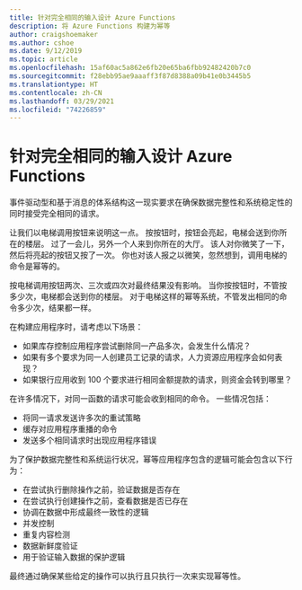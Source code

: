 ```yaml
---
title: 针对完全相同的输入设计 Azure Functions
description: 将 Azure Functions 构建为幂等
author: craigshoemaker
ms.author: cshoe
ms.date: 9/12/2019
ms.topic: article
ms.openlocfilehash: 15af60ac5a862e6fb20e65ba6fbb92482420b7c0
ms.sourcegitcommit: f28ebb95ae9aaaff3f87d8388a09b41e0b3445b5
ms.translationtype: HT
ms.contentlocale: zh-CN
ms.lasthandoff: 03/29/2021
ms.locfileid: "74226859"
---
```

# <a name="designing-azure-functions-for-identical-input"></a>针对完全相同的输入设计 Azure Functions

事件驱动型和基于消息的体系结构这一现实要求在确保数据完整性和系统稳定性的同时接受完全相同的请求。

让我们以电梯调用按钮来说明这一点。 按按钮时，按钮会亮起，电梯会送到你所在的楼层。 过了一会儿，另外一个人来到你所在的大厅。 该人对你微笑了一下，然后将亮起的按钮又按了一次。 你也对该人报之以微笑，忽然想到，调用电梯的命令是幂等的。

按电梯调用按钮两次、三次或四次对最终结果没有影响。 当你按按钮时，不管按多少次，电梯都会送到你的楼层。 对于电梯这样的幂等系统，不管发出相同的命令多少次，结果都一样。

在构建应用程序时，请考虑以下场景：

- 如果库存控制应用程序尝试删除同一产品多次，会发生什么情况？
- 如果有多个要求为同一人创建员工记录的请求，人力资源应用程序会如何表现？
- 如果银行应用收到 100 个要求进行相同金额提款的请求，则资金会转到哪里？

在许多情况下，对同一函数的请求可能会收到相同的命令。 一些情况包括：

- 将同一请求发送许多次的重试策略
- 缓存对应用程序重播的命令
- 发送多个相同请求时出现应用程序错误

为了保护数据完整性和系统运行状况，幂等应用程序包含的逻辑可能会包含以下行为：

- 在尝试执行删除操作之前，验证数据是否存在
- 在尝试执行创建操作之前，查看数据是否已存在
- 协调在数据中形成最终一致性的逻辑
- 并发控制
- 重复内容检测
- 数据新鲜度验证
- 用于验证输入数据的保护逻辑

最终通过确保某些给定的操作可以执行且只执行一次来实现幂等性。
